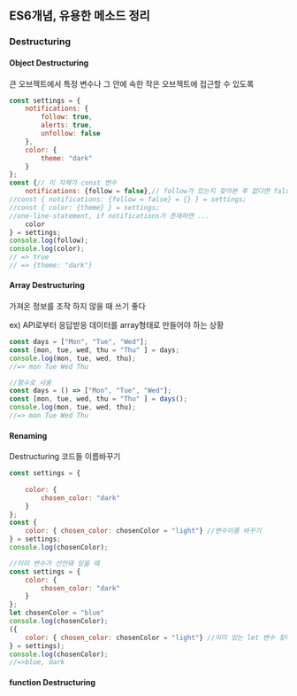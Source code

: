 ## ES6개념, 유용한 메소드 정리



### Destructuring



#### Object Destructuring

큰 오브젝트에서 특정 변수나 그 안에 속한 작은 오브젝트에 접근할 수 있도록

```javascript
const settings = {
	notifications: {
		follow: true,
		alerts: true,
		unfollow: false
	},
	color: {
		theme: "dark"
	}
};
const {// 이 자체가 const 변수
	notifications: {follow = false},// follow가 있는지 찾아본 후 없다면 false
//const { notifications: {follow = false} = {} } = settings;
//const { color: {theme} } = settings;
//one-line-statement, if notifications가 존재하면 ...
	color
} = settings;
console.log(follow);
console.log(color);
// => true
// => {theme: "dark"}
```



#### Array Destructuring

가져온 정보를 조작 하지 않을 때 쓰기 좋다

ex) API로부터 응답받응 데이터를 array형태로 만들어야 하는 상황

```javascript
const days = ["Mon", "Tue", "Wed"];
const [mon, tue, wed, thu = "Thu" ] = days;
console.log(mon, tue, wed, thu);
//=> mon Tue Wed Thu

//함수로 사용
const days = () => ["Mon", "Tue", "Wed"];
const [mon, tue, wed, thu = "Thu" ] = days();
console.log(mon, tue, wed, thu);
//=> mon Tue Wed Thu
```



#### Renaming

Destructuring 코드들 이름바꾸기

```javascript
const settings = {
	
	color: {
		chosen_color: "dark"
	}
};
const {
	color: { chosen_color: chosenColor = "light"} //변수이름 바꾸기
} = settings;
console.log(chosenColor);

//이미 변수가 선언돼 있을 때
const settings = {
	color: {
		chosen_color: "dark"
	}
};
let chosenColor = "blue"
console.log(chosenColor);
({
	color: { chosen_color: chosenColor = "light"} //이미 있는 let 변수 찾아서 업데이트
} = settings);
console.log(chosenColor);
//=>blue, dark
```



#### function Destructuring

